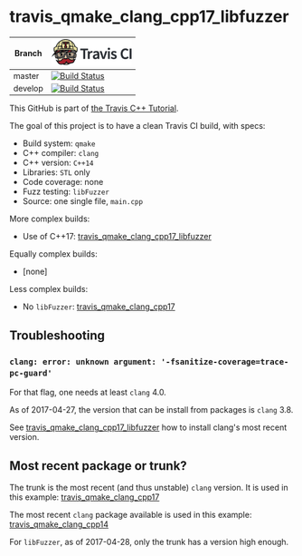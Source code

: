 # travis_qmake_clang_cpp17_libfuzzer

Branch|[![Travis CI logo](TravisCI.png)](https://travis-ci.org)
---|---
master|[![Build Status](https://travis-ci.org/richelbilderbeek/travis_qmake_clang_cpp17_libfuzzer.svg?branch=master)](https://travis-ci.org/richelbilderbeek/travis_qmake_clang_cpp17_libfuzzer)
develop|[![Build Status](https://travis-ci.org/richelbilderbeek/travis_qmake_clang_cpp17_libfuzzer.svg?branch=develop)](https://travis-ci.org/richelbilderbeek/travis_qmake_clang_cpp17_libfuzzer)

This GitHub is part of [the Travis C++ Tutorial](https://github.com/richelbilderbeek/travis_cpp_tutorial).

The goal of this project is to have a clean Travis CI build, with specs:
 * Build system: `qmake`
 * C++ compiler: `clang`
 * C++ version: `C++14`
 * Libraries: `STL` only
 * Code coverage: none
 * Fuzz testing: `libFuzzer`
 * Source: one single file, `main.cpp`

More complex builds:

 * Use of C++17: [travis_qmake_clang_cpp17_libfuzzer](https://www.github.com/richelbilderbeek/travis_qmake_clang_cpp17_libfuzzer)

Equally complex builds:

 * [none]

Less complex builds:

 * No `libFuzzer`: [travis_qmake_clang_cpp17](https://www.github.com/richelbilderbeek/travis_qmake_clang_cpp17)

## Troubleshooting

### `clang: error: unknown argument: '-fsanitize-coverage=trace-pc-guard'`

For that flag, one needs at least `clang` 4.0.

As of 2017-04-27, the version that can be install from packages is `clang` 3.8.

See [travis_qmake_clang_cpp17_libfuzzer](https://www.github.com/richelbilderbeek/travis_qmake_clang_cpp17_libfuzzer) 
how to install clang's most recent version.

## Most recent package or trunk?

The trunk is the most recent (and thus unstable) `clang` version. It is used in this example: [travis_qmake_clang_cpp17](https://www.github.com/richelbilderbeek/travis_qmake_clang_cpp17)

The most recent `clang` package available is used in this example: [travis_qmake_clang_cpp14](https://www.github.com/richelbilderbeek/travis_qmake_clang_cpp14)

For `libFuzzer`, as of 2017-04-28, only the trunk has a version high enough.